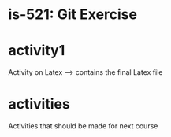 # is-521: Git Exercise

# activity1
Activity on Latex --> contains the final Latex file

# activities
Activities that should be made for next course


